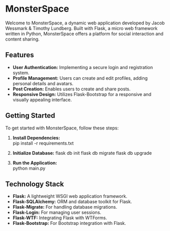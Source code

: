 # MonsterSpace

Welcome to MonsterSpace, a dynamic web application developed by Jacob Wessmark & Timothy Lundberg. Built with Flask, a micro web framework written in Python, MonsterSpace offers a platform for social interaction and content sharing.

## Features
- **User Authentication:** Implementing a secure login and registration system.
- **Profile Management:** Users can create and edit profiles, adding personal details and avatars.
- **Post Creation:** Enables users to create and share posts.
- **Responsive Design:** Utilizes Flask-Bootstrap for a responsive and visually appealing interface.

## Getting Started
To get started with MonsterSpace, follow these steps:

1. **Install Dependencies:**  
pip install -r requirements.txt


2. **Initialize Database:**
flask db init
flask db migrate
flask db upgrade

3. **Run the Application:**  
python main.py

## Technology Stack  
- **Flask:** A lightweight WSGI web application framework.
- **Flask-SQLAlchemy:** ORM and database toolkit for Flask.
- **Flask-Migrate:** For handling database migrations.
- **Flask-Login:** For managing user sessions.
- **Flask-WTF:** Integrating Flask with WTForms.
- **Flask-Bootstrap:** For Bootstrap integration with Flask.
